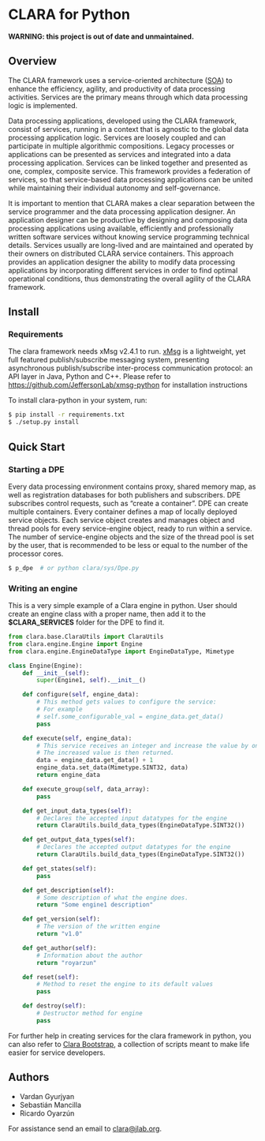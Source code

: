 # CLARA for Python

**WARNING: this project is out of date and unmaintained.**


## Overview

The CLARA framework uses a service-oriented architecture ([SOA](https://en.wikipedia.org/wiki/Service-oriented_architecture "Service Oriented Architecture")) to enhance the efficiency, agility, and productivity of data processing activities. Services are the primary means through which data processing logic is implemented.

Data processing applications, developed using the CLARA framework, consist of services, running in a context that is agnostic to the global data processing application logic. Services are loosely coupled and can participate in multiple algorithmic compositions. Legacy processes or applications can be presented as services and integrated into a data processing application. Services can be linked together and presented as one, complex, composite service. This framework provides a federation of services, so that service-based data processing applications can be united while maintaining their individual autonomy and self-governance.

It is important to mention that CLARA makes a clear separation between the service programmer and the data processing application designer. An application designer can be productive by designing and composing data processing applications using available, efficiently and professionally written software services without knowing service programming technical details. Services usually are long-lived and are maintained and operated by their owners on distributed CLARA service containers. This approach provides an application designer the ability to modify data processing applications by incorporating different services in order to find optimal operational conditions, thus demonstrating the overall agility of the CLARA framework.


## Install

### Requirements

The clara framework needs xMsg v2.4.1 to run. [xMsg](https://github.com/JeffersonLab/xmsg-python "xMsg @ Github")
 is a lightweight, yet full featured publish/subscribe messaging system, presenting asynchronous publish/subscribe inter-process communication protocol: an API layer in Java, Python and C++. Please refer to https://github.com/JeffersonLab/xmsg-python for installation instructions

To install clara-python in your system, run:

```sh
$ pip install -r requirements.txt
$ ./setup.py install
```


## Quick Start

### Starting a DPE

Every data processing environment contains proxy, shared memory map, as well as registration databases for both publishers and subscribers. DPE subscribes control requests, such as “create a container”. DPE can create multiple containers. Every container defines a map of locally deployed service objects. Each service object creates and manages object and thread pools for every service-engine object, ready to run within a service. The number of service-engine objects and the size of the thread pool is set by the user, that is recommended to be less or equal to the number of the processor cores.

```sh
$ p_dpe  # or python clara/sys/Dpe.py
```

### Writing an engine

This is a very simple example of a Clara engine in python. User should create an engine class
with a proper name, then add it to the **$CLARA_SERVICES** folder for the DPE to find it.


```python
from clara.base.ClaraUtils import ClaraUtils
from clara.engine.Engine import Engine
from clara.engine.EngineDataType import EngineDataType, Mimetype

class Engine(Engine):
    def __init__(self):
        super(Engine1, self).__init__()

    def configure(self, engine_data):
        # This method gets values to configure the service:
        # For example
        # self.some_configurable_val = engine_data.get_data()
        pass

    def execute(self, engine_data):
        # This service receives an integer and increase the value by one
        # The increased value is then returned.
        data = engine_data.get_data() + 1
        engine_data.set_data(Mimetype.SINT32, data)
        return engine_data

    def execute_group(self, data_array):
        pass

    def get_input_data_types(self):
        # Declares the accepted input datatypes for the engine
        return ClaraUtils.build_data_types(EngineDataType.SINT32())

    def get_output_data_types(self):
        # Declares the accepted output datatypes for the engine
        return ClaraUtils.build_data_types(EngineDataType.SINT32())

    def get_states(self):
        pass

    def get_description(self):
        # Some description of what the engine does.
        return "Some engine1 description"

    def get_version(self):
        # The version of the written engine
        return "v1.0"

    def get_author(self):
        # Information about the author
        return "royarzun"

    def reset(self):
        # Method to reset the engine to its default values
        pass

    def destroy(self):
        # Destructor method for engine
        pass
```

For further help in creating services for the clara framework in python, you can
also refer to [Clara Bootstrap](https://github.com/royarzun/Clara-bootstrap), a collection
 of scripts meant to make life easier for service developers.


## Authors

* Vardan Gyurjyan
* Sebastián Mancilla
* Ricardo Oyarzún

For assistance send an email to [clara@jlab.org](mailto:clara@jlab.org).
